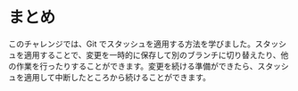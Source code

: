 # まとめ

このチャレンジでは、Git でスタッシュを適用する方法を学びました。スタッシュを適用することで、変更を一時的に保存して別のブランチに切り替えたり、他の作業を行ったりすることができます。変更を続ける準備ができたら、スタッシュを適用して中断したところから続けることができます。
